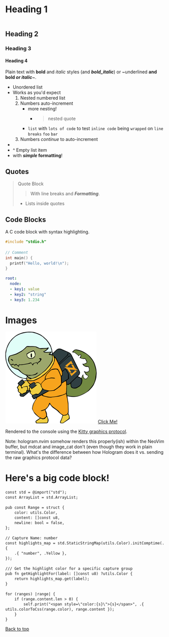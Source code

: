# Heading 1

```{toc}
```

## Heading 2

### Heading 3

#### Heading 4

Plain text with **bold** and _italic_ styles (and **_bold_italic_**) or ~underlined **and bold _or
italic_**~.

- Unordered list
- Works as you'd expect
  1. Nested numbered list
  1. Numbers auto-increment
     - more nesting!
       - > nested quote
     - `list` with `lots of code` to test `inline code` being `wrapped` on `line breaks` `foo` `bar`
  1. Numbers _continue_ to auto-increment
-
- ^ Empty list item
- with **_simple_ formatting**!

## Quotes

> Quote Block
>
> > With line breaks and **_Formatting_**.
>
> - Lists inside quotes

## Code Blocks

A C code block with syntax highlighting.

```c
#include "stdio.h"

// Comment
int main() {
  printf("Hello, world!\n");
}
```

```yaml
root:
  node:
  - key1: value
  - key2: "string"
  - key3: 1.234
```

# Images

![Image Alt](../src/assets/zig-zero.png) [Click Me!](https://google.com)

Rendered to the console using the
[Kitty graphics protocol](https://sw.kovidgoyal.net/kitty/graphics-protocol/).

Note: hologram.nvim somehow renders this properly(ish) within the NeoVim buffer, but mdcat and
image_cat don't (even though they work in plain terminal). What's the difference between how
Hologram does it vs. sending the raw graphics protocol data?

# Here's a big code block!

```zig
const std = @import("std");
const ArrayList = std.ArrayList;

pub const Range = struct {
    color: utils.Color,
    content: []const u8,
    newline: bool = false,
};

// Capture Name: number
const highlights_map = std.StaticStringMap(utils.Color).initComptime(.{
    .{ "number", .Yellow },
});

/// Get the highlight color for a specific capture group
pub fn getHighlightFor(label: []const u8) ?utils.Color {
    return highlights_map.get(label);
}

for (ranges) |range| {
    if (range.content.len > 0) {
        self.print("<span style=\"color:{s}\">{s}</span>", .{ utils.colorToCss(range.color), range.content });
    }
}
```

[Back to top](#heading-1)
